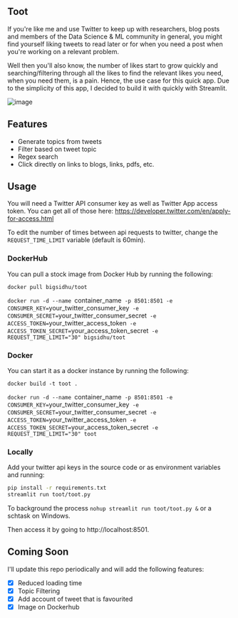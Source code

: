 Toot
---
If you're like me and use Twitter to keep up with researchers, blog posts and members of the Data Science & ML community in general, you might find yourself liking tweets to read later or for when you need a post when you're working on a relevant problem.

Well then you'll also know, the number of likes start to grow quickly and searching/filtering through all the likes to find the relevant likes you need, when you need them, is a pain. Hence, the use case for this quick app. Due to the simplicity of this app, I decided to build it with quickly with Streamlit.

![image](https://user-images.githubusercontent.com/9558507/71452195-7874aa00-2750-11ea-81f8-51153e593eb3.png)

Features
--------

- Generate topics from tweets
- Filter based on tweet topic
- Regex search
- Click directly on links to blogs, links, pdfs, etc.

Usage
---

You will need a Twitter API consumer key as well as Twitter App access token. You can get all of those here: https://developer.twitter.com/en/apply-for-access.html

To edit the number of times between api requests to twitter, change the `REQUEST_TIME_LIMIT` variable (default is 60min).

### DockerHub

You can pull a stock image from Docker Hub by running the following:

`docker pull bigsidhu/toot`

`docker run -d --name `container_name` -p 8501:8501 -e CONSUMER_KEY=`your_twitter_consumer_key` -e CONSUMER_SECRET=`your_twitter_consumer_secret` -e ACCESS_TOKEN=`your_twitter_access_token` -e ACCESS_TOKEN_SECRET=`your_access_token_secret` -e REQUEST_TIME_LIMIT="30" bigsidhu/toot`

### Docker
You can start it as a docker instance by running the following:

`docker build -t toot .`

`docker run -d --name `container_name` -p 8501:8501 -e CONSUMER_KEY=`your_twitter_consumer_key` -e CONSUMER_SECRET=`your_twitter_consumer_secret` -e ACCESS_TOKEN=`your_twitter_access_token` -e ACCESS_TOKEN_SECRET=`your_access_token_secret` -e REQUEST_TIME_LIMIT="30" toot`

### Locally
Add your twitter api keys in the source code or as environment variables and running:

```bash
pip install -r requirements.txt
streamlit run toot/toot.py
```

To background the process `nohup streamlit run toot/toot.py &` or a schtask on Windows.

Then access it by going to http://localhost:8501.

Coming Soon
---
I'll update this repo periodically and will add the following features:

- [x] Reduced loading time
- [x] Topic Filtering
- [x] Add account of tweet that is favourited
- [x] Image on Dockerhub
